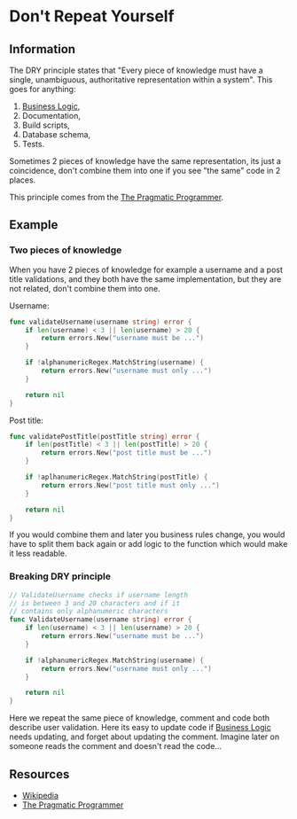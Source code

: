 # Don't Repeat Yourself

## Information

The DRY principle states that "Every piece of knowledge must have a single, unambiguous, authoritative representation within a system". This goes for anything:
1. [Business Logic](https://github.com/vimcki/design-principles/blob/master/Business%20Logic.md),
1. Documentation,
1. Build scripts,
1. Database schema,
1. Tests.

Sometimes 2 pieces of knowledge have the same representation, its just a coincidence, don't combine them into one if you see "the same" code in 2 places.

This principle comes from the [The Pragmatic Programmer](https://pragprog.com/titles/tpp20/the-pragmatic-programmer-20th-anniversary-edition/).

## Example

### Two pieces of knowledge

When you have 2 pieces of knowledge for example a username and a post title validations, and they both have the same implementation, but they are not related, don't combine them into one.

Username:

```go
func validateUsername(username string) error {
	if len(username) < 3 || len(username) > 20 {
		return errors.New("username must be ...")
	}

	if !alphanumericRegex.MatchString(username) {
		return errors.New("username must only ...")
	}

	return nil
}
```

Post title:

```go
func validatePostTitle(postTitle string) error {
	if len(postTitle) < 3 || len(postTitle) > 20 {
		return errors.New("post title must be ...")
	}

	if !aplhanumericRegex.MatchString(postTitle) {
		return errors.New("post title must only ...")
	}

	return nil
}
```

If you would combine them and later you business rules change, you would have to split them back again or add logic to the function which would make it less readable.

### Breaking DRY principle

```go
// ValidateUsername checks if username length 
// is between 3 and 20 characters and if it 
// contains only alphanumeric characters
func ValidateUsername(username string) error {
	if len(username) < 3 || len(username) > 20 {
		return errors.New("username must be ...")
	}

	if !alphanumericRegex.MatchString(username) {
		return errors.New("username must only ...")
	}

	return nil
}
```

Here we repeat the same piece of knowledge, comment and code both describe user validation. Here its easy to update code if [Business Logic](https://github.com/vimcki/design-principles/blob/master/Business%20Logic.md) needs updating, and forget about updating the comment. Imagine later on someone reads the comment and doesn't read the code...

## Resources

- [Wikipedia](https://en.wikipedia.org/wiki/Don%27t_repeat_yourself)
- [The Pragmatic Programmer](https://pragprog.com/titles/tpp20/the-pragmatic-programmer-20th-anniversary-edition/)
